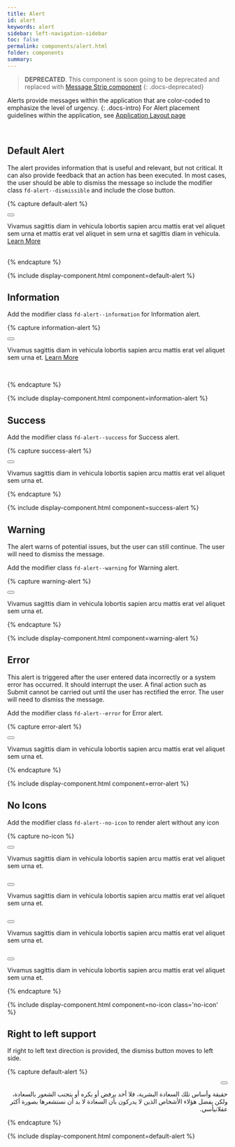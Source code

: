 ```yaml
---
title: Alert
id: alert
keywords: alert
sidebar: left-navigation-sidebar
toc: false
permalink: components/alert.html
folder: components
summary:
---
```

> **DEPRECATED**. This component is soon going to be deprecated and replaced with [Message Strip component]({{site.baseurl}}/components/message-strip.html)
{: .docs-deprecated}
>
Alerts provide messages within the application that are color-coded to emphasize the level of urgency.
{: .docs-intro}
For Alert placement guidelines within the application, see [Application Layout page]({{site.baseurl}}/layouts/shell-layout.html#application-with-ui-overlay)

<br>

## Default Alert
The alert provides information that is useful and relevant, but not critical. It can also provide feedback that an action has been executed. In most cases, the user should be able to dismiss the message so include the modifier class `fd-alert--dismissible` and include the close button.

{% capture default-alert %}
<div class="fd-alert fd-alert--dismissible" role="alert"  id="ZvPBg609" >
  <button class="fd-button fd-button--light fd-button--compact fd-alert__close" aria-controls="ZvPBg609" aria-label="Close"></button>
  <p class="fd-alert__text">
    Vivamus sagittis diam in vehicula lobortis sapien arcu mattis erat vel aliquet sem urna et mattis erat vel aliquet in sem urna et sagittis diam in vehicula. <a href="#" class="fd-link">Learn More</a>
  </p>
</div>
<br>
{% endcapture %}

{% include display-component.html component=default-alert %}

## Information
Add the modifier class `fd-alert--information` for Information alert.

{% capture information-alert %}
<div class="fd-alert fd-alert--information fd-alert--dismissible" role="alert"  id="JwPcf464" >
  <button class="fd-button fd-button--light fd-button--compact fd-alert__close" aria-controls="JwPcf464" aria-label="Close"></button>
  <p class="fd-alert__text">
    Vivamus sagittis diam in vehicula lobortis sapien arcu mattis erat vel aliquet sem urna et. <a href="#" class="fd-link">Learn More</a>
  </p>
</div>
<br>

{% endcapture %}

{% include display-component.html component=information-alert %}

## Success
Add the modifier class `fd-alert--success` for Success alert.

{% capture success-alert %}
<div class="fd-alert fd-alert--success fd-alert--dismissible" role="alert" id="ulr5z216">
  <button class="fd-button fd-button--light fd-button--compact fd-alert__close" aria-controls="ulr5z216" aria-label="Close"></button>
  <p class="fd-alert__text">
    Vivamus sagittis diam in vehicula lobortis sapien arcu mattis erat vel aliquet sem urna et.
  </p>
</div>
{% endcapture %}

{% include display-component.html component=success-alert %}

## Warning
The alert warns of potential issues, but the user can still continue. The user will need to dismiss the message.

Add the modifier class `fd-alert--warning` for Warning alert.

{% capture warning-alert %}
<div class="fd-alert fd-alert--warning fd-alert--dismissible" role="alert" id="fwYq4606">
  <button class="fd-button fd-button--light fd-button--compact fd-alert__close" aria-controls="fwYq4606" aria-label="Close"></button>
  <p class="fd-alert__text">
    Vivamus sagittis diam in vehicula lobortis sapien arcu mattis erat vel aliquet sem urna et.
  </p>
</div>
{% endcapture %}

{% include display-component.html component=warning-alert %}

## Error
This alert is triggered after the user entered data incorrectly or a system error has occurred. It should interrupt the user. A final action such as Submit cannot be carried out until the user has rectified the error. The user will need to dismiss the message.

Add the modifier class `fd-alert--error` for Error alert.

{% capture error-alert %}
<div class="fd-alert fd-alert--error fd-alert--dismissible" role="alert" id="SsoiW591">
  <button class="fd-button fd-button--light fd-button--compact fd-alert__close" aria-controls="SsoiW591" aria-label="Close"></button>
  <p class="fd-alert__text">
    Vivamus sagittis diam in vehicula lobortis sapien arcu mattis erat vel aliquet sem urna et.
  </p>
</div>
{% endcapture %}

{% include display-component.html component=error-alert %}

## No Icons

Add the modifier class `fd-alert--no-icon` to render alert without any icon

{% capture no-icon %}
<div class="fd-alert fd-alert--information fd-alert--no-icon fd-alert--dismissible" 
     role="alert" id="SsoiW591">
  <button class="fd-button fd-button--light fd-button--compact fd-alert__close" aria-controls="SsoiW591" aria-label="Close"></button>
  <p class="fd-alert__text">
    Vivamus sagittis diam in vehicula lobortis sapien arcu mattis erat vel aliquet sem urna et.
  </p>
</div>
<br />
<div class="fd-alert fd-alert--success fd-alert--no-icon fd-alert--dismissible" 
     role="alert" id="SsoiW591">
  <button class="fd-button fd-button--light fd-button--compact fd-alert__close" aria-controls="SsoiW591" aria-label="Close"></button>
  <p class="fd-alert__text">
    Vivamus sagittis diam in vehicula lobortis sapien arcu mattis erat vel aliquet sem urna et.
  </p>
</div>
<br />
<div class="fd-alert fd-alert--warning fd-alert--no-icon fd-alert--dismissible" 
     role="alert" id="SsoiW591">
  <button class="fd-button fd-button--light fd-button--compact fd-alert__close" aria-controls="SsoiW591" aria-label="Close"></button>
  <p class="fd-alert__text">
    Vivamus sagittis diam in vehicula lobortis sapien arcu mattis erat vel aliquet sem urna et.
  </p>
</div>
<br />
<div class="fd-alert fd-alert--error fd-alert--no-icon fd-alert--dismissible" 
     role="alert" id="SsoiW591">
  <button class="fd-button fd-button--light fd-button--compact fd-alert__close" aria-controls="SsoiW591" aria-label="Close"></button>
  <p class="fd-alert__text">
    Vivamus sagittis diam in vehicula lobortis sapien arcu mattis erat vel aliquet sem urna et.
  </p>
</div>
{% endcapture %}

{% include display-component.html component=no-icon class='no-icon' %}



## Right to left support
If right to left text direction is provided, the dismiss button moves to left side.

{% capture default-alert %}
<div class="fd-alert fd-alert--error fd-alert--dismissible" role="alert" id="BQ6WP516" dir="rtl">
  <button class="fd-button fd-button--light fd-button--compact fd-alert__close" aria-controls="BQ6WP516" aria-label="Close"></button>
  <p class="fd-alert__text">
   حقيقة وأساس تلك السعادة البشرية، فلا أحد يرفض أو يكره أو يتجنب الشعور بالسعادة، ولكن بفضل هؤلاء الأشخاص الذين لا يدركون بأن السعادة لا بد أن نستشعرها بصورة أكثر عقلانيأسي.
   </p>
</div>
{% endcapture %}

{% include display-component.html component=default-alert %}
